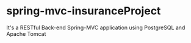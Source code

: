 # spring-mvc-insuranceProject
It's a RESTful Back-end Spring-MVC application using PostgreSQL and Apache Tomcat
